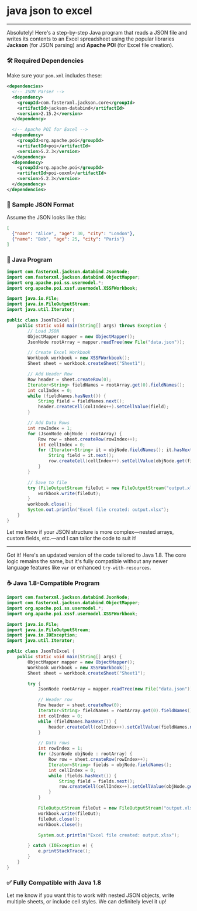 
# java json to excel

-----

Absolutely! Here's a step-by-step Java program that reads a JSON file and writes its contents to an Excel spreadsheet using the popular libraries **Jackson** (for JSON parsing) and **Apache POI** (for Excel file creation).

### 🛠 Required Dependencies
Make sure your `pom.xml` includes these:

```xml
<dependencies>
  <!-- JSON Parser -->
  <dependency>
    <groupId>com.fasterxml.jackson.core</groupId>
    <artifactId>jackson-databind</artifactId>
    <version>2.15.2</version>
  </dependency>

  <!-- Apache POI for Excel -->
  <dependency>
    <groupId>org.apache.poi</groupId>
    <artifactId>poi</artifactId>
    <version>5.2.3</version>
  </dependency>
  <dependency>
    <groupId>org.apache.poi</groupId>
    <artifactId>poi-ooxml</artifactId>
    <version>5.2.3</version>
  </dependency>
</dependencies>
```

### 📄 Sample JSON Format

Assume the JSON looks like this:

```json
[
  {"name": "Alice", "age": 30, "city": "London"},
  {"name": "Bob", "age": 25, "city": "Paris"}
]
```

### 🧩 Java Program

```java
import com.fasterxml.jackson.databind.JsonNode;
import com.fasterxml.jackson.databind.ObjectMapper;
import org.apache.poi.ss.usermodel.*;
import org.apache.poi.xssf.usermodel.XSSFWorkbook;

import java.io.File;
import java.io.FileOutputStream;
import java.util.Iterator;

public class JsonToExcel {
    public static void main(String[] args) throws Exception {
        // Load JSON
        ObjectMapper mapper = new ObjectMapper();
        JsonNode rootArray = mapper.readTree(new File("data.json"));

        // Create Excel Workbook
        Workbook workbook = new XSSFWorkbook();
        Sheet sheet = workbook.createSheet("Sheet1");

        // Add Header Row
        Row header = sheet.createRow(0);
        Iterator<String> fieldNames = rootArray.get(0).fieldNames();
        int colIndex = 0;
        while (fieldNames.hasNext()) {
            String field = fieldNames.next();
            header.createCell(colIndex++).setCellValue(field);
        }

        // Add Data Rows
        int rowIndex = 1;
        for (JsonNode objNode : rootArray) {
            Row row = sheet.createRow(rowIndex++);
            int cellIndex = 0;
            for (Iterator<String> it = objNode.fieldNames(); it.hasNext(); ) {
                String field = it.next();
                row.createCell(cellIndex++).setCellValue(objNode.get(field).asText());
            }
        }

        // Save to file
        try (FileOutputStream fileOut = new FileOutputStream("output.xlsx")) {
            workbook.write(fileOut);
        }
        workbook.close();
        System.out.println("Excel file created: output.xlsx");
    }
}
```

Let me know if your JSON structure is more complex—nested arrays, custom fields, etc.—and I can tailor the code to suit it!

-----

Got it! Here's an updated version of the code tailored to Java 1.8. The core logic remains the same, but it's fully compatible without any newer language features like `var` or enhanced `try-with-resources`.

### ☕ Java 1.8-Compatible Program

```java
import com.fasterxml.jackson.databind.JsonNode;
import com.fasterxml.jackson.databind.ObjectMapper;
import org.apache.poi.ss.usermodel.*;
import org.apache.poi.xssf.usermodel.XSSFWorkbook;

import java.io.File;
import java.io.FileOutputStream;
import java.io.IOException;
import java.util.Iterator;

public class JsonToExcel {
    public static void main(String[] args) {
        ObjectMapper mapper = new ObjectMapper();
        Workbook workbook = new XSSFWorkbook();
        Sheet sheet = workbook.createSheet("Sheet1");

        try {
            JsonNode rootArray = mapper.readTree(new File("data.json"));

            // Header row
            Row header = sheet.createRow(0);
            Iterator<String> fieldNames = rootArray.get(0).fieldNames();
            int colIndex = 0;
            while (fieldNames.hasNext()) {
                header.createCell(colIndex++).setCellValue(fieldNames.next());
            }

            // Data rows
            int rowIndex = 1;
            for (JsonNode objNode : rootArray) {
                Row row = sheet.createRow(rowIndex++);
                Iterator<String> fields = objNode.fieldNames();
                int cellIndex = 0;
                while (fields.hasNext()) {
                    String field = fields.next();
                    row.createCell(cellIndex++).setCellValue(objNode.get(field).asText());
                }
            }

            FileOutputStream fileOut = new FileOutputStream("output.xlsx");
            workbook.write(fileOut);
            fileOut.close();
            workbook.close();

            System.out.println("Excel file created: output.xlsx");

        } catch (IOException e) {
            e.printStackTrace();
        }
    }
}
```

### ✅ Fully Compatible with Java 1.8

Let me know if you want this to work with nested JSON objects, write multiple sheets, or include cell styles. We can definitely level it up!
